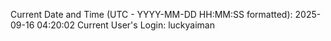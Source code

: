 Current Date and Time (UTC - YYYY-MM-DD HH:MM:SS formatted): 2025-09-16 04:20:02
Current User's Login: luckyaiman
